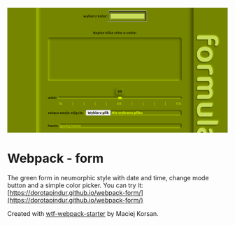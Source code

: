 ![preview](form-preview2.png)

# Webpack - form 

The green form in neumorphic style with date and time, change mode button and a simple color picker. You can try it: [https://dorotapindur.github.io/webpack-form/](https://dorotapindur.github.io/webpack-form/)

Created with [wtf-webpack-starter](https://github.com/maciejkorsan/wtf-webpack-starter) by Maciej Korsan.

